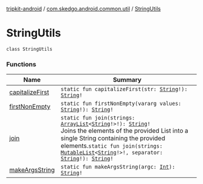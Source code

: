 [tripkit-android](../../index.md) / [com.skedgo.android.common.util](../index.md) / [StringUtils](./index.md)

# StringUtils

`class StringUtils`

### Functions

| Name | Summary |
|---|---|
| [capitalizeFirst](capitalize-first.md) | `static fun capitalizeFirst(str: `[`String`](https://kotlinlang.org/api/latest/jvm/stdlib/kotlin/-string/index.html)`!): `[`String`](https://kotlinlang.org/api/latest/jvm/stdlib/kotlin/-string/index.html)`!` |
| [firstNonEmpty](first-non-empty.md) | `static fun firstNonEmpty(vararg values: `[`String`](https://kotlinlang.org/api/latest/jvm/stdlib/kotlin/-string/index.html)`!): `[`String`](https://kotlinlang.org/api/latest/jvm/stdlib/kotlin/-string/index.html)`!` |
| [join](join.md) | `static fun join(strings: `[`ArrayList`](https://docs.oracle.com/javase/7/docs/api/java/util/ArrayList.html)`<`[`String`](https://kotlinlang.org/api/latest/jvm/stdlib/kotlin/-string/index.html)`!>!): `[`String`](https://kotlinlang.org/api/latest/jvm/stdlib/kotlin/-string/index.html)`!`<br>Joins the elements of the provided List into a single String containing the provided elements.`static fun join(strings: `[`MutableList`](https://kotlinlang.org/api/latest/jvm/stdlib/kotlin.collections/-mutable-list/index.html)`<`[`String`](https://kotlinlang.org/api/latest/jvm/stdlib/kotlin/-string/index.html)`!>!, separator: `[`String`](https://kotlinlang.org/api/latest/jvm/stdlib/kotlin/-string/index.html)`!): `[`String`](https://kotlinlang.org/api/latest/jvm/stdlib/kotlin/-string/index.html)`!` |
| [makeArgsString](make-args-string.md) | `static fun makeArgsString(argc: `[`Int`](https://kotlinlang.org/api/latest/jvm/stdlib/kotlin/-int/index.html)`): `[`String`](https://kotlinlang.org/api/latest/jvm/stdlib/kotlin/-string/index.html)`!` |
